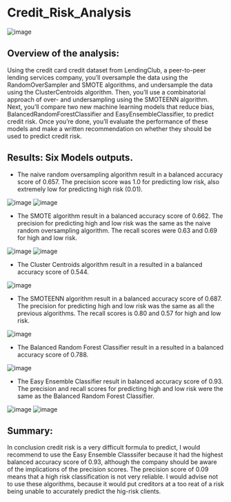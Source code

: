 # Credit_Risk_Analysis

![image](https://user-images.githubusercontent.com/94503395/164357743-4a254de0-c49a-4910-b730-88e2035907bb.png)

## Overview of the analysis: 

Using the credit card credit dataset from LendingClub, a peer-to-peer lending services company, you’ll oversample the data using the RandomOverSampler and SMOTE algorithms, and undersample the data using the ClusterCentroids algorithm. Then, you’ll use a combinatorial approach of over- and undersampling using the SMOTEENN algorithm. Next, you’ll compare two new machine learning models that reduce bias, BalancedRandomForestClassifier and EasyEnsembleClassifier, to predict credit risk. Once you’re done, you’ll evaluate the performance of these models and make a written recommendation on whether they should be used to predict credit risk.



## Results: Six Models outputs.

* The naive random oversampling algorithm result in a balanced accuracy score of 0.657. The precision score was 1.0 for predicting low risk, also extremely low for predicting high risk (0.01). 

![image](https://user-images.githubusercontent.com/94503395/164951210-78adf743-dcf9-4ee9-8b69-2fdee401be53.png)
![image](https://user-images.githubusercontent.com/94503395/164951409-fdd87f7a-48be-4db3-b13a-0400ec7f30e9.png)

* The SMOTE algorithm result in a balanced accuracy score of 0.662. The precision for predicting high and low risk was 
the same as the naive random oversampling algorithm. The recall scores were 0.63 and 0.69 for high and low risk.

![image](https://user-images.githubusercontent.com/94503395/164951461-4e5ef126-a2c2-45c0-b295-cd259673a197.png)
![image](https://user-images.githubusercontent.com/94503395/164951473-b86f1542-4e15-454a-8c5a-3a1173bd90f1.png)

* The Cluster Centroids algorithm result in a resulted in a balanced accuracy score of 0.544. 

![image](https://user-images.githubusercontent.com/94503395/165651447-c3aad448-3e9d-4a94-9949-4c0df008e8ab.png)

* The SMOTEENN algorithm result in a balanced accuracy score of 0.687. The precision for predicting high and low risk was the same as all the previous algorithms. The recall scores is 0.80 and 0.57 for high and low risk.

![image](https://user-images.githubusercontent.com/94503395/164952048-c5e4cdff-5680-4420-a45d-0da5b28a5d5c.png)

* The Balanced Random Forest Classifier result in a resulted in a balanced accuracy score of 0.788.

![image](https://user-images.githubusercontent.com/94503395/164952178-33b97fd6-e9dc-4d61-a33f-d9678d772d86.png)

* The Easy Ensemble Classifier result in balanced accuracy score of 0.93. The precision and recall scores for predicting high and low risk were the same as the Balanced Random Forest Classifier.

![image](https://user-images.githubusercontent.com/94503395/164952295-d0101bcb-8b04-4527-9818-8a7c768ddb3c.png)
![image](https://user-images.githubusercontent.com/94503395/164952319-e25d0cd8-9474-411a-9973-82d3976b240b.png)


## Summary: 
In conclusion credit risk is a very difficult formula to predict, I would recommend to use the Easy Ensemble Classsifer because it had the highest balanced accuracy score of 0.93, although the company should be aware of the implications of the precision scores. The precision score of 0.09 means that a high risk classification is not very reliable.  I would advise not to use these algorithms, because it would put creditors at a too reat of a risk being unable to accurately predict the hig-risk clients.
